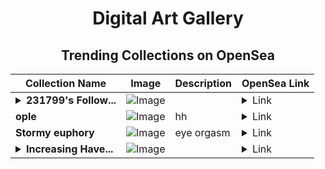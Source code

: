 <div align="center">

# Digital Art Gallery

## Trending Collections on OpenSea

| Collection Name                       | Image                                                                                     | Description                       | OpenSea Link                                                                                          |
|---------------------------------------|-------------------------------------------------------------------------------------------|-----------------------------------|--------------------------------------------------------------------------------------------------------|
| **<details><summary>231799's Follow...</summary>231799's Follower</details>** | ![Image](https://i.seadn.io/s/raw/files/19f9f090920392cc3650cbdf4361755b.png?w=500&auto=format?w=200&auto=format) |  | <details><summary>Link</summary>[231799's Follower](https://opensea.io/collection/231799-s-follower)</details> |
| **ople** | ![Image](https://i.seadn.io/s/raw/files/e064c8eba45e535d8fe0e887de6d6c34.jpg?w=500&auto=format?w=200&auto=format) | hh | <details><summary>Link</summary>[ople](https://opensea.io/collection/ople)</details> |
| **Stormy euphory** | ![Image](https://i.seadn.io/s/raw/files/6fbfefd31b80fecd23682cddf48e3a76.png?w=500&auto=format?w=200&auto=format) | eye orgasm | <details><summary>Link</summary>[Stormy euphory](https://opensea.io/collection/stormy-euphory)</details> |
| **<details><summary>Increasing Have...</summary>Increasing Haven</details>** | ![Image](https://i.seadn.io/s/raw/files/66b11b3ce5883111a6ebdf634382fea3.jpg?w=500&auto=format?w=200&auto=format) |  | <details><summary>Link</summary>[Increasing Haven](https://opensea.io/collection/increasing-haven)</details> |

</div>